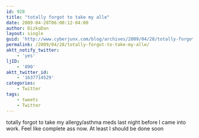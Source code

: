 ```yaml
---
id: 928
title: "totally forgot to take my alle"
date: 2009-04-28T06:00:12-04:00
author: DizkoDan
layout: single
guid: 'http://www.cyberjunx.com/blog/archives/2009/04/28/totally-forgot-to-take-my-alle/'
permalink: /2009/04/28/totally-forgot-to-take-my-alle/
aktt_notify_twitter:
    - 'yes'
ljID:
    - '890'
aktt_twitter_id:
    - '1637714529'
categories:
    - Twitter
tags:
    - tweets
    - Twitter
---
```


totally forgot to take my allergy/asthma meds last night before I came into work. Feel like complete ass now. At least I should be done soon